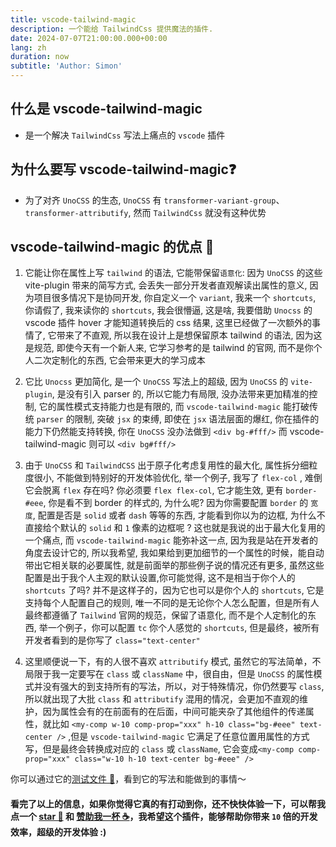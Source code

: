 ```yaml
---
title: vscode-tailwind-magic
description: 一个能给 TailwindCss 提供魔法的插件.
date: 2024-07-07T21:00:00.000+00:00
lang: zh
duration: now
subtitle: 'Author: Simon'
---
```



## 什么是 vscode-tailwind-magic

- 是一个解决 `TailwindCss` 写法上痛点的 `vscode` 插件

## 为什么要写 vscode-tailwind-magic❓

- 为了对齐 `UnoCSS` 的生态, `UnoCSS` 有 `transformer-variant-group`、`transformer-attributify`, 然而 `TailwindCss` 就没有这种优势

## vscode-tailwind-magic 的优点 💯

1. 它能让你在属性上写 `tailwind` 的语法, 它能带保留`语意化`: 因为 `UnoCSS` 的这些 vite-plugin 带来的简写方式, 会丢失一部分开发者直观解读出属性的意义, 因为项目很多情况下是协同开发, 你自定义一个 `variant`, 我来一个 `shortcuts`, 你请假了, 我来读你的 `shortcuts`, 我会很懵逼, 这是啥, 我要借助 `Unocss` 的 vscode 插件 hover 才能知道转换后的 css 结果, 这里已经做了一次额外的事情了, 它带来了不直观, 所以我在设计上是想保留原本 tailwind 的语法, 因为这是规范, 即使今天有一个新人来, 它学习参考的是 tailwind 的官网, 而不是你个人二次定制化的东西, 它会带来更大的学习成本

2. 它比 `Unocss` 更加简化, 是一个 `UnoCSS` 写法上的超级, 因为 `UnoCSS` 的 `vite-plugin`, 是没有引入 parser 的, 所以它能力有局限, 没办法带来更加精准的控制, 它的属性模式支持能力也是有限的, 而 `vscode-tailwind-magic` 能打破传统 `parser` 的限制, 突破 `jsx` 的束缚, 即使在 `jsx` 语法层面的爆红, 你在插件的能力下仍然能支持转换, 你在 `UnoCSS` 没办法做到 `<div bg-#fff/>` 而 vscode-tailwind-magic 则可以 `<div bg#fff/>`

3. 由于 `UnoCSS` 和 `TailwindCSS` 出于原子化考虑复用性的最大化, 属性拆分细粒度很小, 不能做到特别好的开发体验优化, 举一个例子, 我写了 `flex-col` , 难倒它会脱离 `flex` 存在吗? 你必须要 `flex flex-col`, 它才能生效, 更有 `border-#eee`, 你是看不到 border 的样式的, 为什么呢? 因为你需要配置 `border` 的 `宽度`, 配置是否是 `solid` 或者 `dash` 等等的东西, 才能看到你以为的边框, 为什么不直接给个默认的 `solid` 和 `1` 像素的边框呢 ? 这也就是我说的出于最大化复用的一个痛点, 而 `vscode-tailwind-magic` 能弥补这一点, 因为我是站在开发者的角度去设计它的, 所以我希望, 我如果给到更加细节的一个属性的时候，能自动带出它相关联的必要属性, 就是前面举的那些例子说的情况还有更多, 虽然这些配置是出于我个人主观的默认设置,你可能觉得, 这不是相当于你个人的 `shortcuts` 了吗? 并不是这样子的，因为它也可以是你个人的 `shortcuts`, 它是支持每个人配置自己的规则, 唯一不同的是无论你个人怎么配置，但是所有人最终都遵循了 `Tailwind` 官网的规范，保留了语意化, 而不是个人定制化的东西, 举一个例子，你可以配置 `tc` 你个人感觉的 `shortcuts`, 但是最终，被所有开发者看到的是你写了 `class="text-center"`

4. 这里顺便说一下，有的人很不喜欢 `attributify` 模式, 虽然它的写法简单，不局限于我一定要写在 `class` 或 `className` 中，很自由，但是 `UnoCSS` 的属性模式并没有强大的到支持所有的写法，所以，对于特殊情况，你仍然要写 `class`, 所以就出现了大批 `class` 和 `attributify` 混用的情况，会更加不直观的维护，因为属性会有的在前面有的在后面，中间可能夹杂了其他组件的传递属性，就比如 `<my-comp w-10 comp-prop="xxx" h-10 class="bg-#eee" text-center />` ,但是 `vscode-tailwind-magic` 它满足了任意位置用属性的方式写，但是最终会转换成对应的 `class` 或 `className`, 它会变成`<my-comp comp-prop="xxx" class="w-10 h-10 text-center bg-#eee" />`

你可以通过它的[测试文件 📃](https://github.com/Simon-He95/vscode-tailwind-magic/blob/main/test/index.test.ts)，看到它的写法和能做到的事情～

#### 看完了以上的信息，如果你觉得它真的有打动到你，还不快快体验一下，可以帮我点一个 [star 🌟](https://github.com/Simon-He95/vscode-tailwind-magic) 和 [赞助我一杯 ☕️](https://github.com/Simon-He95/sponsor)，我希望这个插件，能够帮助你带来 `10` 倍的开发效率，超级的开发体验 :)

